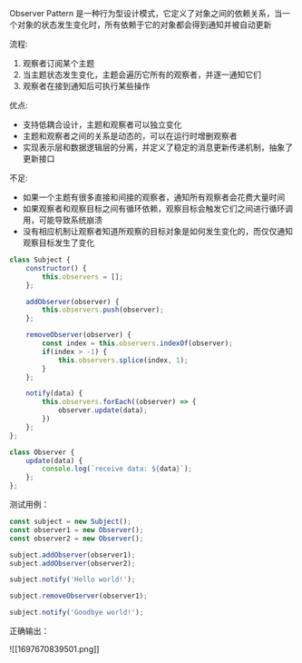 Observer Pattern 是一种行为型设计模式，它定义了对象之间的依赖关系，当一个对象的状态发生变化时，所有依赖于它的对象都会得到通知并被自动更新

流程:
1. 观察者订阅某个主题
2. 当主题状态发生变化，主题会遍历它所有的观察者，并逐一通知它们
3. 观察者在接到通知后可执行某些操作

优点:
- 支持低耦合设计，主题和观察者可以独立变化
- 主题和观察者之间的关系是动态的，可以在运行时增删观察者
- 实现表示层和数据逻辑层的分离，并定义了稳定的消息更新传递机制，抽象了更新接口

不足:
- 如果一个主题有很多直接和间接的观察者，通知所有观察者会花费大量时间
- 如果观察者和观察目标之间有循环依赖，观察目标会触发它们之间进行循环调用，可能导致系统崩溃
- 没有相应机制让观察者知道所观察的目标对象是如何发生变化的，而仅仅通知观察目标发生了变化

```JavaScript
class Subject {
    constructor() {
        this.observers = [];
    };

    addObserver(observer) {
        this.observers.push(observer);
    };

    removeObserver(observer) {
        const index = this.observers.indexOf(observer);
        if(index > -1) {
            this.observers.splice(index, 1);
        }
    };

    notify(data) {
        this.observers.forEach((observer) => {
            observer.update(data);
        })
    };
};

class Observer {
    update(data) {
        console.log(`receive data: ${data}`);
    };
};
```

测试用例：

```JavaScript
const subject = new Subject();
const observer1 = new Observer();
const observer2 = new Observer();

subject.addObserver(observer1);
subject.addObserver(observer2);

subject.notify('Hello world!');

subject.removeObserver(observer1);

subject.notify('Goodbye world!');
```

正确输出：

![[1697670839501.png]]

